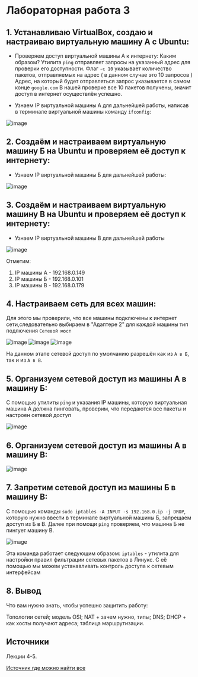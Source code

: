 # Лабораторная работа 3
## 1. Устанавливаю VirtualBox, создаю и настраиваю виртуальную машину А с Ubuntu:

- Проверяем доступ виртуальной машины А к интернету:
Каким образом?
Утилита `ping` отправляет запросы на указанный адрес для проверки его доступности.
Флаг `-с 10` указывает количество пакетов, отправляемых на адрес ( в данном случае это 10 запросов )
Адрес, на который будет отправляться запрос указывается в самом конце `google.com`
В нашей проверке все 10 пакетов получены, значит доступ в интернет осуществлён успешно.

-  Узнаем IP виртуальной машины А для дальнейшей работы, написав в терминале виртуальной машины команду `ifconfig`:

![image](SCRIN1.png)

## 2. Создаём и настраиваем виртуальную машину Б на Ubuntu и проверяем её доступ к интернету:

- Узнаем IP виртуальной машины Б для дальнейшей работы:

![image](SCRIN2.png)

## 3. Создаём и настраиваем виртуальную машину В на Ubuntu и проверяем её доступ к интернету:
   
- Узнаем IP виртуальной машины В для дальнейшей работы

![image](SCRIN3.png)

Отметим:
1) IP машины А - 192.168.0.149
2) IP машины Б - 192.168.0.101
3) IP машины В - 192.168.0.179

## 4. Настраиваем сеть для всех машин:

Для этого мы проверили, что все машины подключены к интернет сети,следовательно выбираем в "Адаптере 2" для каждой машины тип подлючения `Сетевой мост`

![image](SCRIN4.png)
![image](SCRIN5.png)
![image](SCRIN6.png)

На данном этапе сетевой доступ по умолчанию разрешён как из `А в Б`, так и из `А в В`.

## 5. Организуем сетевой доступ из машины А в машину Б:
С помощью утилиты `ping` и указания IP машины, которую виртуальная машина А должна пинговать, проверим, что передаются все пакеты и настроен сетевой доступ

![image](SCRIN7.png)

## 6. Организуем сетевой доступ из машины А в машину В:

![image](SCRIN8.png)

## 7. Запретим сетевой доступ из машины Б в машину В:
С помощью команды `sudo iptables -A INPUT -s 192.168.0.ip -j DROP`, которую нужно ввести в терминале виртуальной машины Б, запрещаем доступ из Б в В.
Далее при помощи `ping` проверяем, что машина Б не пингует машину В.

![image](SCRIN9.png)

Эта команда работает следующим образом:
`iptables` - утилита для настройки правил фильтрации сетевых пакетов в Линукс. С её помощью мы можем устанавливать контроль доступа к сетевым интерфейсам


## 8. Вывод


Что вам нужно знать, чтобы успешно защитить работу:

Топологии сетей; модель OSI; NAT + зачем нужно, типы; DNS; DHCP + как хосты получают адреса; таблица маршрутизации.

## Источники

Лекции 4-5.

[Источник где можно найти все](https://google.com)
